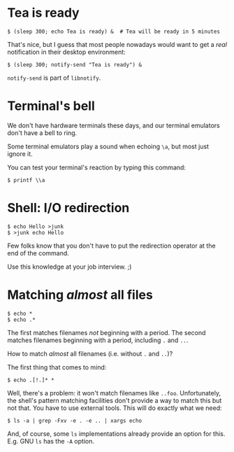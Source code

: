 # Tea is ready

```
$ (sleep 300; echo Tea is ready) &  # Tea will be ready in 5 minutes
```

That's nice, but I guess that most people nowadays would want to get
a *real* notification in their desktop environment:
```
$ (sleep 300; notify-send "Tea is ready") &
```

`notify-send` is part of `libnotify`.


# Terminal's bell

We don't have hardware terminals these days, and our terminal emulators
don't have a bell to ring.

Some terminal emulators play a sound when echoing `\a`, but most just
ignore it.

You can test your terminal's reaction by typing this command:
```
$ printf \\a
```


# Shell: I/O redirection

```
$ echo Hello >junk
$ >junk echo Hello
```

Few folks know that you don't have to put the redirection operator at the end
of the command.

Use this knowledge at your job interview. ;)


# Matching *almost* all files

```
$ echo *
$ echo .*
```

The first matches filenames *not* beginning with a period.
The second matches filenames beginning with a period, including `.` and `..`.

How to match *almost* all filenames (i.e. without `.` and `..`)?

The first thing that comes to mind:
```
$ echo .[!.]* *
```

Well, there's a problem: it won't match filenames like `..foo`.
Unfortunately, the shell's pattern matching facilities don't provide a way
to match this but not that. You have to use external tools.
This will do exactly what we need:
```
$ ls -a | grep -Fxv -e . -e .. | xargs echo
```

And, of course, some `ls` implementations already provide an option for this.
E.g. GNU `ls` has the `-A` option.
